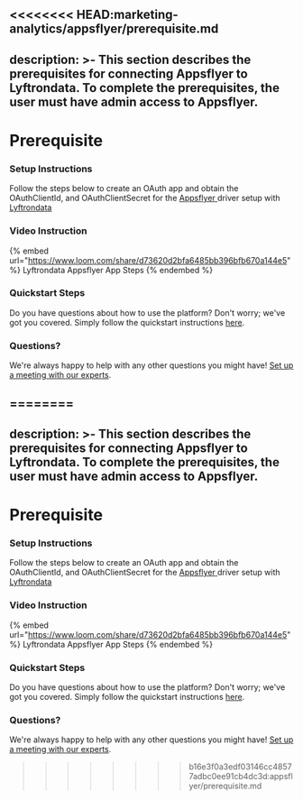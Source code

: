 <<<<<<<< HEAD:marketing-analytics/appsflyer/prerequisite.md
---
description: >-
  This section describes the prerequisites for connecting Appsflyer to
  Lyftrondata. To complete the prerequisites, the user must have admin access to
  Appsflyer.
---

# Prerequisite

<mark style="color:blue;"></mark>

### Setup Instructions

Follow the steps below to create an OAuth app and obtain the OAuthClientId, and OAuthClientSecret for the [Appsflyer](https://www.lyftrondata.com/integration/marketing-analytics/appsflyer/)[ ](https://www.lyftrondata.com/integration/freshdesk/)driver setup with [Lyftrondata](https://www.lyftrondata.com)

### Video Instruction

{% embed url="https://www.loom.com/share/d73620d2bfa6485bb396bfb670a144e5" %}
Lyftrondata Appsflyer App Steps
{% endembed %}

### Quickstart Steps

Do you have questions about how to use the platform? Don't worry; we've got you covered. Simply follow the quickstart instructions [here](../../../quickstart-steps.md).

### Questions? <a href="#questions" id="questions"></a>

We're always happy to help with any other questions you might have! [Set up a meeting with our experts](https://www.lyftrondata.com/book-a-meeting/).

========
---
description: >-
  This section describes the prerequisites for connecting Appsflyer to
  Lyftrondata. To complete the prerequisites, the user must have admin access to
  Appsflyer.
---

# Prerequisite

<mark style="color:blue;"></mark>

### Setup Instructions

Follow the steps below to create an OAuth app and obtain the OAuthClientId, and OAuthClientSecret for the [Appsflyer](https://www.lyftrondata.com/integration/marketing-analytics/appsflyer/)[ ](https://www.lyftrondata.com/integration/freshdesk/)driver setup with [Lyftrondata](https://www.lyftrondata.com)

### Video Instruction

{% embed url="https://www.loom.com/share/d73620d2bfa6485bb396bfb670a144e5" %}
Lyftrondata Appsflyer App Steps
{% endembed %}

### Quickstart Steps

Do you have questions about how to use the platform? Don't worry; we've got you covered. Simply follow the quickstart instructions [here](../../../quickstart-steps.md).

### Questions? <a href="#questions" id="questions"></a>

We're always happy to help with any other questions you might have! [Set up a meeting with our experts](https://www.lyftrondata.com/book-a-meeting/).

>>>>>>>> b16e3f0a3edf03146cc48577adbc0ee91cb4dc3d:appsflyer/prerequisite.md
